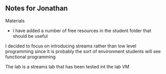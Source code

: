 ## Notes for Jonathan

Materials
- I have added a number of free resources in the student folder that should be useful

I decided to focus on introducing streams rather than low level programming since it is probably the sort of environment students will see functional programming

The lab is a streams lab that has been tested int the lab VM